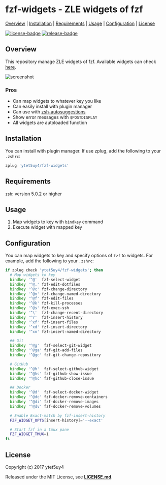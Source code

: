 # fzf-widgets - ZLE widgets of fzf

[Overview](#overview) |
[Installation](#installation) |
[Requirements](#requirements) |
[Usage](#usage) |
[Configuration](#configuration) |
[License](#license)

[![license-badge]][license-link]
[![release-badge]][release-link]

## Overview

This repository manage ZLE widgets of fzf.
Available widgets can check [here][widgets-link].

![screenshot]

### Pros

* Can map widgets to whatever key you like
* Can easily install with plugin manager
* Can use with [zsh-autosuggestions][zsh-autosuggestions-link]
* Show error messages with `$POSTDISPLAY`
* All widgets are autoloaded function

## Installation

You can install with plugin manager.
If use zplug, add the following to your `.zshrc`:

```zsh
zplug 'ytet5uy4/fzf-widgets'
```

## Requirements

`zsh`: version 5.0.2 or higher

## Usage

1. Map widgets to key with `bindkey` command
1. Execute widget with mapped key

## Configuration

You can map widgets to key and specify options of `fzf` to widgets.
For example, add the following to your `.zshrc`:

```zsh
if zplug check 'ytet5uy4/fzf-widgets'; then
  # Map widgets to key
  bindkey '^@'  fzf-select-widget
  bindkey '^@.' fzf-edit-dotfiles
  bindkey '^@c' fzf-change-directory
  bindkey '^@n' fzf-change-named-directory
  bindkey '^@f' fzf-edit-files
  bindkey '^@k' fzf-kill-processes
  bindkey '^@s' fzf-exec-ssh
  bindkey '^\'  fzf-change-recent-directory
  bindkey '^r'  fzf-insert-history
  bindkey '^xf' fzf-insert-files
  bindkey '^xd' fzf-insert-directory
  bindkey '^xn' fzf-insert-named-directory

  ## Git
  bindkey '^@g'  fzf-select-git-widget
  bindkey '^@ga' fzf-git-add-files
  bindkey '^@gc' fzf-git-change-repository

  # GitHub
  bindkey '^@h'  fzf-select-github-widget
  bindkey '^@hs' fzf-github-show-issue
  bindkey '^@hc' fzf-github-close-issue

  ## Docker
  bindkey '^@d'  fzf-select-docker-widget
  bindkey '^@dc' fzf-docker-remove-containers
  bindkey '^@di' fzf-docker-remove-images
  bindkey '^@dv' fzf-docker-remove-volumes

  # Enable Exact-match by fzf-insert-history
  FZF_WIDGET_OPTS[insert-history]='--exact'

  # Start fzf in a tmux pane
  FZF_WIDGET_TMUX=1
fi
```

## License

Copyright (c) 2017 ytet5uy4

Released under the MIT License, see **[LICENSE.md][license-link]**.

[screenshot]: https://dl.dropboxusercontent.com/s/jqhkdznfwxb24e4/fzf-widgets.png
[release-badge]: https://img.shields.io/github/release/ytet5uy4/fzf-widgets.svg?style=flat-square
[license-badge]: https://img.shields.io/github/license/ytet5uy4/fzf-widgets.svg?style=flat-square

[release-link]: //github.com/ytet5uy4/fzf-widgets/releases/latest
[license-link]: LICENSE.md
[zsh-autosuggestions-link]: //github.com/zsh-users/zsh-autosuggestions
[widgets-link]: //github.com/ytet5uy4/fzf-widgets/tree/master/autoload/widgets
[ghq-link]: //github.com/motemen/ghq
